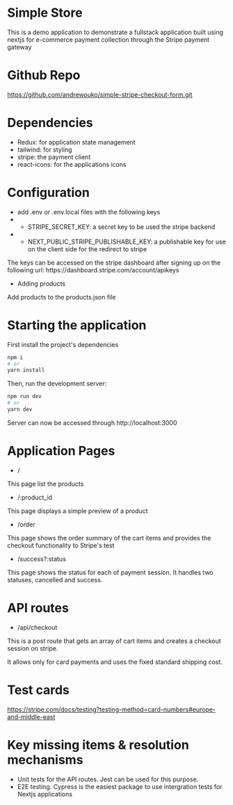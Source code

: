 # Simple Store

This is a demo application to demonstrate a fullstack application built using nextjs for e-commerce payment collection through the Stripe payment gateway

# Github Repo
https://github.com/andrewouko/simple-stripe-checkout-form.git

# Dependencies
- Redux: for application state management
- tailwind: for styling
- stripe: the payment client
- react-icons: for the applications icons

# Configuration
- add .env or .env.local files with the following keys
- - STRIPE_SECRET_KEY: a secret key to be used the stripe backend
- - NEXT_PUBLIC_STRIPE_PUBLISHABLE_KEY: a publishable key for use on the client side for the redirect to stripe
<p>The keys can be accessed on the stripe dashboard after signing up on the following url: https://dashboard.stripe.com/account/apikeys </p>

- Adding products
<p>Add products to the products.json file</p>

# Starting the application

First install the project's dependencies
```bash
npm i
# or
yarn install
```

Then, run the development server:

```bash
npm run dev
# or
yarn dev
```

Server can now be accessed through http://localhost:3000

# Application Pages

- /
<p>This page list the products<p>

- /:product_id
<p>This page displays a simple preview of a product<p>

- /order
<p>This page shows the order summary of the cart items and provides the checkout functionality to Stripe's test<p>

- /success?:status
<p>This page shows the status for each of payment session. It handles two statuses, cancelled and success.<p>

# API routes

- /api/checkout
<p>This is a post route that gets an array of cart items and creates a checkout session on stripe.<p>
<p>It allows only for card payments and uses the fixed standard shipping cost.<p>


# Test cards
https://stripe.com/docs/testing?testing-method=card-numbers#europe-and-middle-east

# Key missing items & resolution mechanisms
- Unit tests for the API routes. Jest can be used for this purpose.
- E2E testing. Cypress is the easiest package to use intergration tests for Nextjs applications